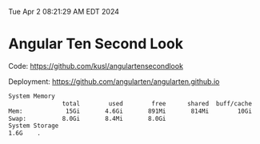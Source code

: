 Tue Apr  2 08:21:29 AM EDT 2024

# Angular Ten Second Look

Code: https://github.com/kusl/angulartensecondlook

Deployment: https://github.com/angularten/angularten.github.io

```bash
System Memory
               total        used        free      shared  buff/cache   available
Mem:            15Gi       4.6Gi       891Mi       814Mi        10Gi        10Gi
Swap:          8.0Gi       8.4Mi       8.0Gi
System Storage
1.6G	.
```
```bash
